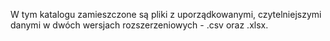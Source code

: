 W tym katalogu zamieszczone są pliki z uporządkowanymi, czytelniejszymi danymi w dwóch wersjach rozszerzeniowych - .csv oraz .xlsx.